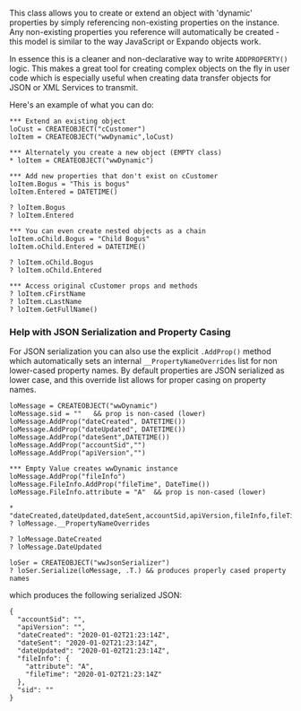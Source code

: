 ﻿This class allows you to create or extend an object with 'dynamic' properties by simply referencing non-existing properties on the instance. Any non-existing properties you reference will automatically be created - this model is similar to the way JavaScript or Expando objects work.

In essence this is a cleaner and non-declarative way to write `ADDPROPERTY()` logic. This makes a great tool for creating complex objects on the fly in user code which is especially useful when creating data transfer objects for JSON or XML Services to transmit.

Here's an example of what you can do:

```foxpro
*** Extend an existing object
loCust = CREATEOBJECT("cCustomer")
loItem = CREATEOBJECT("wwDynamic",loCust)

*** Alternately you create a new object (EMPTY class) 
* loItem = CREATEOBJECT("wwDynamic")

*** Add new properties that don't exist on cCustomer
loItem.Bogus = "This is bogus"
loItem.Entered = DATETIME()

? loItem.Bogus
? loItem.Entered

*** You can even create nested objects as a chain 
loItem.oChild.Bogus = "Child Bogus"
loItem.oChild.Entered = DATETIME()

? loItem.oChild.Bogus
? loItem.oChild.Entered

*** Access original cCustomer props and methods
? loItem.cFirstName
? loItem.cLastName
? loItem.GetFullName()
```

### Help with JSON Serialization and Property Casing
For JSON serialization you can also use the explicit `.AddProp()` method which automatically sets an internal `__PropertyNameOverrides` list for non lower-cased property names. By default properties are JSON serialized as lower case, and this override list allows for proper casing on property names.

```foxpro
loMessage = CREATEOBJECT("wwDynamic")
loMessage.sid = ""   && prop is non-cased (lower)
loMessage.AddProp("dateCreated", DATETIME())
loMessage.AddProp("dateUpdated", DATETIME())
loMessage.AddProp("dateSent",DATETIME())
loMessage.AddProp("accountSid","")
loMessage.AddProp("apiVersion","")

*** Empty Value creates wwDynamic instance
loMessage.AddProp("fileInfo")
loMessage.FileInfo.AddProp("fileTime", DateTime())
loMessage.FileInfo.attribute = "A"  && prop is non-cased (lower)

* "dateCreated,dateUpdated,dateSent,accountSid,apiVersion,fileInfo,fileTime"
? loMessage.__PropertyNameOverrides 

? loMessage.DateCreated
? loMessage.DateUpdated

loSer = CREATEOBJECT("wwJsonSerializer")
? loSer.Serialize(loMessage, .T.) && produces properly cased property names
```

which produces the following serialized JSON:

```foxpro
{
  "accountSid": "",
  "apiVersion": "",
  "dateCreated": "2020-01-02T21:23:14Z",
  "dateSent": "2020-01-02T21:23:14Z",
  "dateUpdated": "2020-01-02T21:23:14Z",
  "fileInfo": {
    "attribute": "A",
    "fileTime": "2020-01-02T21:23:14Z"
  },
  "sid": ""
}
```